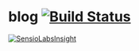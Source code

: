 blog [![Build Status](https://travis-ci.org/4devs/blog.png?branch=master)](https://travis-ci.org/4devs/blog)
====
[![SensioLabsInsight](https://insight.sensiolabs.com/projects/e40850c6-042d-4581-bc9e-26b238fc7ca0/big.png)](https://insight.sensiolabs.com/projects/e40850c6-042d-4581-bc9e-26b238fc7ca0)
